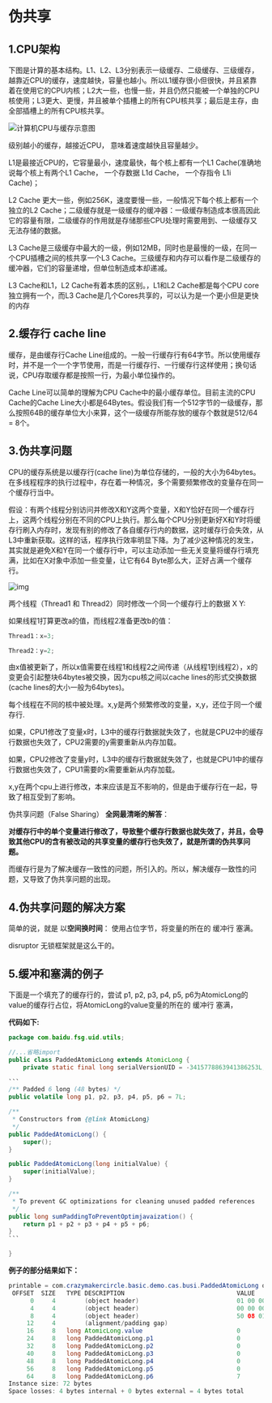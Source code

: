 # 伪共享

## 1.CPU架构

下图是计算的基本结构。L1、L2、L3分别表示一级缓存、二级缓存、三级缓存，越靠近CPU的缓存，速度越快，容量也越小。所以L1缓存很小但很快，并且紧靠着在使用它的CPU内核；L2大一些，也慢一些，并且仍然只能被一个单独的CPU核使用；L3更大、更慢，并且被单个插槽上的所有CPU核共享；最后是主存，由全部插槽上的所有CPU核共享。

![计算机CPU与缓存示意图](https://img-blog.csdnimg.cn/img_convert/88925a861ca8ec89508d96e31105d0f0.png)

级别越小的缓存，越接近CPU， 意味着速度越快且容量越少。

L1是最接近CPU的，它容量最小，速度最快，每个核上都有一个L1 Cache(准确地说每个核上有两个L1 Cache， 一个存数据 L1d Cache， 一个存指令 L1i Cache)；

L2 Cache 更大一些，例如256K，速度要慢一些，一般情况下每个核上都有一个独立的L2 Cache；二级缓存就是一级缓存的缓冲器：一级缓存制造成本很高因此它的容量有限，二级缓存的作用就是存储那些CPU处理时需要用到、一级缓存又无法存储的数据。

L3 Cache是三级缓存中最大的一级，例如12MB，同时也是最慢的一级，在同一个CPU插槽之间的核共享一个L3 Cache。三级缓存和内存可以看作是二级缓存的缓冲器，它们的容量递增，但单位制造成本却递减。

L3 Cache和L1，L2 Cache有着本质的区别。，L1和L2 Cache都是每个CPU core独立拥有一个，而L3 Cache是几个Cores共享的，可以认为是一个更小但是更快的内存

## 2.缓存行 cache line

缓存，是由缓存行Cache Line组成的。一般一行缓存行有64字节。所以使用缓存时，并不是一个一个字节使用，而是一行缓存行、一行缓存行这样使用；换句话说，CPU存取缓存都是按照一行，为最小单位操作的。

Cache Line可以简单的理解为CPU Cache中的最小缓存单位。目前主流的CPU Cache的Cache Line大小都是64Bytes。假设我们有一个512字节的一级缓存，那么按照64B的缓存单位大小来算，这个一级缓存所能存放的缓存个数就是512/64 = 8个。

## 3.伪共享问题

CPU的缓存系统是以缓存行(cache line)为单位存储的，一般的大小为64bytes。在多线程程序的执行过程中，存在着一种情况，多个需要频繁修改的变量存在同一个缓存行当中。

假设：有两个线程分别访问并修改X和Y这两个变量，X和Y恰好在同一个缓存行上，这两个线程分别在不同的CPU上执行。那么每个CPU分别更新好X和Y时将缓存行刷入内存时，发现有别的修改了各自缓存行内的数据，这时缓存行会失效，从L3中重新获取。这样的话，程序执行效率明显下降。为了减少这种情况的发生，其实就是避免X和Y在同一个缓存行中，可以主动添加一些无关变量将缓存行填充满，比如在X对象中添加一些变量，让它有64 Byte那么大，正好占满一个缓存行。

![img](https://img-blog.csdn.net/20160602150616280)

两个线程（Thread1 和 Thread2）同时修改一个同一个缓存行上的数据 X Y:

如果线程1打算更改a的值，而线程2准备更改b的值：

```java
Thread1：x=3;

Thread2：y=2;
```

由x值被更新了，所以x值需要在线程1和线程2之间传递（从线程1到线程2），x的变更会引起整块64bytes被交换，因为cpu核之间以cache lines的形式交换数据(cache lines的大小一般为64bytes)。

每个线程在不同的核中被处理。x,y是两个频繁修改的变量，x,y，还位于同一个缓存行.

如果，CPU1修改了变量x时，L3中的缓存行数据就失效了，也就是CPU2中的缓存行数据也失效了，CPU2需要的y需要重新从内存加载。

如果，CPU2修改了变量y时，L3中的缓存行数据就失效了，也就是CPU1中的缓存行数据也失效了，CPU1需要的x需要重新从内存加载。

x,y在两个cpu上进行修改，本来应该是互不影响的，但是由于缓存行在一起，导致了相互受到了影响。

伪共享问题（False Sharing） **全网最清晰的解答**：

**对缓存行中的单个变量进行修改了，导致整个缓存行数据也就失效了，并且，会导致其他CPU的含有被改动的共享变量的缓存行也失效了，就是所谓的伪共享问题。**

而缓存行是为了解决缓存一致性的问题，所引入的。所以，解决缓存一致性的问题，又导致了伪共享问题的出现。

## 4.伪共享问题的解决方案

简单的说，就是 以**空间换时间**： 使用占位字节，将变量的所在的 缓冲行 塞满。

disruptor 无锁框架就是这么干的。

## 5.缓冲和塞满的例子

下面是一个填充了的缓存行的，尝试 p1, p2, p3, p4, p5, p6为AtomicLong的value的缓存行占位，将AtomicLong的value变量的所在的 缓冲行 塞满，

**代码如下:**

~~~java
package com.baidu.fsg.uid.utils;

//...省略import
public class PaddedAtomicLong extends AtomicLong {
    private static final long serialVersionUID = -3415778863941386253L;

```
/** Padded 6 long (48 bytes) */
public volatile long p1, p2, p3, p4, p5, p6 = 7L;

/**
 * Constructors from {@link AtomicLong}
 */
public PaddedAtomicLong() {
    super();
}

public PaddedAtomicLong(long initialValue) {
    super(initialValue);
}

/**
 * To prevent GC optimizations for cleaning unused padded references
 */
public long sumPaddingToPreventOptimjavaization() {
    return p1 + p2 + p3 + p4 + p5 + p6;
}
```

}
~~~

**例子的部分结果如下：**

```java
printable = com.crazymakercircle.basic.demo.cas.busi.PaddedAtomicLong object internals:
 OFFSET  SIZE   TYPE DESCRIPTION                               VALUE
      0     4        (object header)                           01 00 00 00 (00000001 00000000 00000000 00000000) (1)
      4     4        (object header)                           00 00 00 00 (00000000 00000000 00000000 00000000) (0)
      8     4        (object header)                           50 08 01 f8 (01010000 00001000 00000001 11111000) (-134150064)
     12     4        (alignment/padding gap)                  
     16     8   long AtomicLong.value                          0
     24     8   long PaddedAtomicLong.p1                       0
     32     8   long PaddedAtomicLong.p2                       0
     40     8   long PaddedAtomicLong.p3                       0
     48     8   long PaddedAtomicLong.p4                       0
     56     8   long PaddedAtomicLong.p5                       0
     64     8   long PaddedAtomicLong.p6                       7
Instance size: 72 bytes
Space losses: 4 bytes internal + 0 bytes external = 4 bytes total
```

